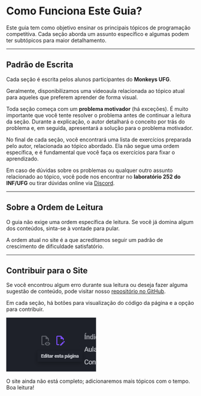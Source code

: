 # Como Funciona Este Guia?

Este guia tem como objetivo ensinar os principais tópicos de programação competitiva. Cada seção aborda um assunto específico e algumas podem ter subtópicos para maior detalhamento.

---

## Padrão de Escrita

Cada seção é escrita pelos alunos participantes do **Monkeys UFG**.

Geralmente, disponibilizamos uma videoaula relacionada ao tópico atual para aqueles que preferem aprender de forma visual.

Toda seção começa com um **problema motivador** (há exceções). É muito importante que você tente resolver o problema antes de continuar a leitura da seção. Durante a explicação, o autor detalhará o conceito por trás do problema e, em seguida, apresentará a solução para o problema motivador.

No final de cada seção, você encontrará uma lista de exercícios preparada pelo autor, relacionada ao tópico abordado. Ela não segue uma ordem específica, e é fundamental que você faça os exercícios para fixar o aprendizado.

Em caso de dúvidas sobre os problemas ou qualquer outro assunto relacionado ao tópico, você pode nos encontrar no **laboratório 252 do INF/UFG** ou tirar dúvidas online via <a href="https://discord.gg/fVy39w4nNv" target="_blank">Discord</a>.

---

## Sobre a Ordem de Leitura

O guia não exige uma ordem específica de leitura. Se você já domina algum dos conteúdos, sinta-se à vontade para pular.

A ordem atual no site é a que acreditamos seguir um padrão de crescimento de dificuldade satisfatório.

---

## Contribuir para o Site

Se você encontrou algum erro durante sua leitura ou deseja fazer alguma sugestão de conteúdo, pode visitar nosso <a href="https://github.com/Monkeys-UFG/website" target="_blank">repositório no GitHub</a>.

Em cada seção, há botões para visualização do código da página e a opção para contribuir.

![Contribuir](../../assets/contribuir.png)

O site ainda não está completo; adicionaremos mais tópicos com o tempo. Boa leitura!